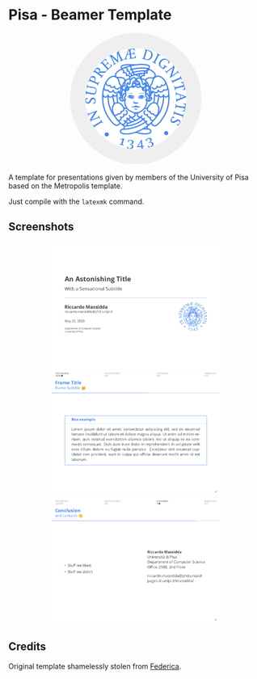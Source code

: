 # Pisa - Beamer Template

<p align="center">
  <img width="200" height="200" src="theme/light_blue.png" style="background: #efefef; padding: 30px; border-radius: 350px;">
</p>

A template for presentations given by members of the University of Pisa based on the Metropolis template.

Just compile with the `latexmk` command.

## Screenshots

<p align="center">
  <img height="250" src="screenshots/title.png">
  <img height="250" src="screenshots/box.png">
  <img height="250" src="screenshots/conclusion.png">
</p>

## Credits

Original template shamelessly stolen from [Federica](https://www.linkedin.com/in/federica-di-pasquale-abb9a9149/).
